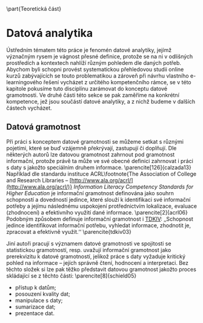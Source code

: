 \part{Teoretická část}

# Datová analytika

Ústředním tématem této práce je fenomén datové analytiky, jejímž význačným rysem je vágnost přesné definice, protože se na ni v odlišných prostředích a kontextech nahlíží různým pohledem dle daných potřeb. Abychom byli schopni provést systematickou přehledovou studii online kurzů zabývajících se touto problematikou a zároveň při návrhu vlastního e-learningového řešení vycházet z určitého kompetenčního rámce, se v této kapitole pokusíme tuto disciplínu zarámovat do konceptu datové gramotnosti. Ve druhé části této sekce se pak zaměříme na konkrétní kompetence, jež jsou součástí datové analytiky, a z nichž budeme v dalších částech vycházet.

## Datová gramotnost

Při práci s konceptem datové gramotnosti se můžeme setkat s různými pojetími, které se buď vzájemně překrývají, zastupují či doplňují. Dle některých autorů lze datovou gramotnost zahrnout pod gramotnost informační, protože právě ta může ve své obecné definici zahrnovat i práci s daty s jakožto speciálním druhem informace. \parencite[126]{calzada13} Například dle standardu instituce ACRL\footnote{The Association of College and Research Libraries – [http://www.ala.org/acrl/](http://www.ala.org/acrl/)} *Information Literacy Competency Standards for Higher Education* je informační gramotnost definována jako souhrn schopností a dovedností jedince, které slouží k identifikaci své informační potřeby a jejímu následnému uspokojení protřednictvím lokalizace, evaluace (zhodnocení) a efektivního využití dané informace. \parencite[2]{acrl06} Podobným způsobem definuje informační gramotnost i [TDKIV](https://tdkiv.nkp.cz/): ‚‚Schopnost jedince identifikovat informační potřebu, vyhledat informace, zhodnotit je, zpracovat a efektivně využít.‘‘ \parencite{tdkiv03}

Jiní autoři pracují s významem datové gramotnosti ve spojitosti se statistickou gramotností, resp. uvažují informační gramotnost jako prerekvizitu k datové gramotností, jelikož práce s daty vyžaduje kritický pohled na informace – jejích správně čtení, hodnocení a interpretaci. Bez těchto složek si lze pak těžko představit datovou gramotnost jakožto proces skládající se z těchto části: \parencite[8]{schield05}
 - přístup k datům;
 - posouzení kvality dat;
 - manipulace s daty;
 - sumarizace dat;
 - prezentace dat.